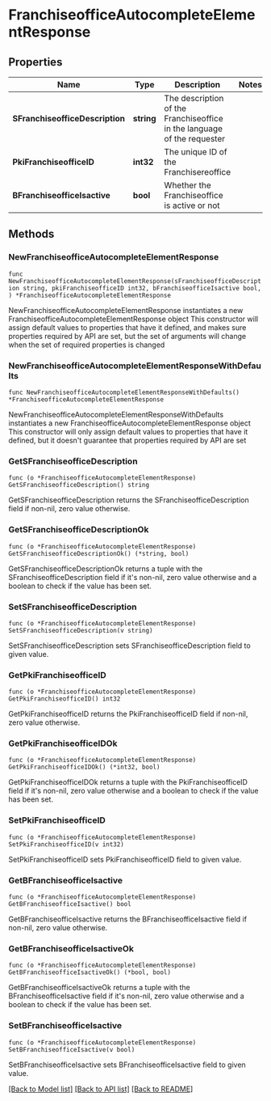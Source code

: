# FranchiseofficeAutocompleteElementResponse

## Properties

Name | Type | Description | Notes
------------ | ------------- | ------------- | -------------
**SFranchiseofficeDescription** | **string** | The description of the Franchiseoffice in the language of the requester | 
**PkiFranchiseofficeID** | **int32** | The unique ID of the Franchisereoffice | 
**BFranchiseofficeIsactive** | **bool** | Whether the Franchiseoffice is active or not | 

## Methods

### NewFranchiseofficeAutocompleteElementResponse

`func NewFranchiseofficeAutocompleteElementResponse(sFranchiseofficeDescription string, pkiFranchiseofficeID int32, bFranchiseofficeIsactive bool, ) *FranchiseofficeAutocompleteElementResponse`

NewFranchiseofficeAutocompleteElementResponse instantiates a new FranchiseofficeAutocompleteElementResponse object
This constructor will assign default values to properties that have it defined,
and makes sure properties required by API are set, but the set of arguments
will change when the set of required properties is changed

### NewFranchiseofficeAutocompleteElementResponseWithDefaults

`func NewFranchiseofficeAutocompleteElementResponseWithDefaults() *FranchiseofficeAutocompleteElementResponse`

NewFranchiseofficeAutocompleteElementResponseWithDefaults instantiates a new FranchiseofficeAutocompleteElementResponse object
This constructor will only assign default values to properties that have it defined,
but it doesn't guarantee that properties required by API are set

### GetSFranchiseofficeDescription

`func (o *FranchiseofficeAutocompleteElementResponse) GetSFranchiseofficeDescription() string`

GetSFranchiseofficeDescription returns the SFranchiseofficeDescription field if non-nil, zero value otherwise.

### GetSFranchiseofficeDescriptionOk

`func (o *FranchiseofficeAutocompleteElementResponse) GetSFranchiseofficeDescriptionOk() (*string, bool)`

GetSFranchiseofficeDescriptionOk returns a tuple with the SFranchiseofficeDescription field if it's non-nil, zero value otherwise
and a boolean to check if the value has been set.

### SetSFranchiseofficeDescription

`func (o *FranchiseofficeAutocompleteElementResponse) SetSFranchiseofficeDescription(v string)`

SetSFranchiseofficeDescription sets SFranchiseofficeDescription field to given value.


### GetPkiFranchiseofficeID

`func (o *FranchiseofficeAutocompleteElementResponse) GetPkiFranchiseofficeID() int32`

GetPkiFranchiseofficeID returns the PkiFranchiseofficeID field if non-nil, zero value otherwise.

### GetPkiFranchiseofficeIDOk

`func (o *FranchiseofficeAutocompleteElementResponse) GetPkiFranchiseofficeIDOk() (*int32, bool)`

GetPkiFranchiseofficeIDOk returns a tuple with the PkiFranchiseofficeID field if it's non-nil, zero value otherwise
and a boolean to check if the value has been set.

### SetPkiFranchiseofficeID

`func (o *FranchiseofficeAutocompleteElementResponse) SetPkiFranchiseofficeID(v int32)`

SetPkiFranchiseofficeID sets PkiFranchiseofficeID field to given value.


### GetBFranchiseofficeIsactive

`func (o *FranchiseofficeAutocompleteElementResponse) GetBFranchiseofficeIsactive() bool`

GetBFranchiseofficeIsactive returns the BFranchiseofficeIsactive field if non-nil, zero value otherwise.

### GetBFranchiseofficeIsactiveOk

`func (o *FranchiseofficeAutocompleteElementResponse) GetBFranchiseofficeIsactiveOk() (*bool, bool)`

GetBFranchiseofficeIsactiveOk returns a tuple with the BFranchiseofficeIsactive field if it's non-nil, zero value otherwise
and a boolean to check if the value has been set.

### SetBFranchiseofficeIsactive

`func (o *FranchiseofficeAutocompleteElementResponse) SetBFranchiseofficeIsactive(v bool)`

SetBFranchiseofficeIsactive sets BFranchiseofficeIsactive field to given value.



[[Back to Model list]](../README.md#documentation-for-models) [[Back to API list]](../README.md#documentation-for-api-endpoints) [[Back to README]](../README.md)


